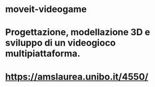 # moveit-videogame

# Progettazione, modellazione 3D e sviluppo di un videogioco multipiattaforma.

# https://amslaurea.unibo.it/4550/
